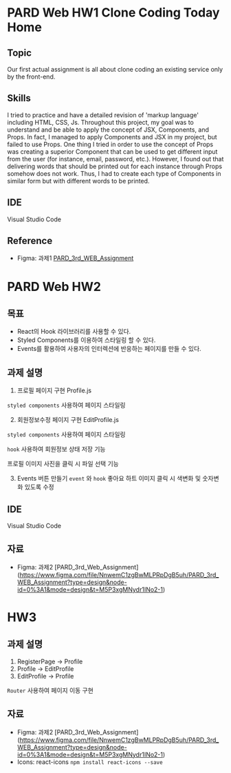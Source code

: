# PARD Web HW1 Clone Coding Today Home
## Topic
Our first actual assignment is all about clone coding an existing service only by the front-end.

## Skills
I tried to practice and have a detailed revision of 'markup language' including HTML, CSS, Js.
Throughout this project, my goal was to understand and be able to apply the concept of JSX, Components, and Props.
In fact, I managed to apply Components and JSX in my project, but failed to use Props.
One thing I tried in order to use the concept of Props was creating a superior Component that can be used to get different input from the user (for instance, email, password, etc.).
However, I found out that delivering words that should be printed out for each instance through Props somehow does not work.
Thus, I had to create each type of Components in similar form but with different words to be printed.

## IDE
Visual Studio Code

## Reference
- Figma: 과제1 [PARD_3rd_WEB_Assignment](https://www.figma.com/file/NnwemC1zgBwMLPRpDgB5uh/PARD_3rd_WEB_Assignment?type=design&node-id=0%3A1&mode=design&t=M5P3xgMNydr1INo2-1)

# PARD Web HW2
## 목표
- React의 Hook 라이브러리를 사용할 수 있다.
- Styled Components를 이용하여 스타일링 할 수 있다.
- Events를 활용하여 사용자의 인터렉션에 반응하는 페이지를 만들 수 있다.

## 과제 설명
1. 프로필 페이지 구현
Profile.js

`styled components` 사용하여 페이지 스타일링

2. 회원정보수정 페이지 구현
EditProfile.js

`styled components` 사용하여 페이지 스타일링

`hook` 사용하여 회원정보 상태 저장 기능

프로필 이미지 사진을 클릭 시 파일 선택 기능

3. Events 버튼 만들기
`event` 와 `hook` 좋아요 하트 이미지 클릭 시 색변화 및 숫자변화 있도록 수정

## IDE
Visual Studio Code

## 자료
- Figma: 과제2 [PARD_3rd_Web_Assignment] (https://www.figma.com/file/NnwemC1zgBwMLPRpDgB5uh/PARD_3rd_WEB_Assignment?type=design&node-id=0%3A1&mode=design&t=M5P3xgMNydr1INo2-1)

# HW3
## 과제 설명
1. RegisterPage -> Profile
2. Profile -> EditProfile
3. EditProfile -> Profile

`Router` 사용하여 페이지 이동 구현

## 자료
- Figma: 과제2 [PARD_3rd_Web_Assignment] (https://www.figma.com/file/NnwemC1zgBwMLPRpDgB5uh/PARD_3rd_WEB_Assignment?type=design&node-id=0%3A1&mode=design&t=M5P3xgMNydr1INo2-1)
- Icons: react-icons
`npm install react-icons --save`